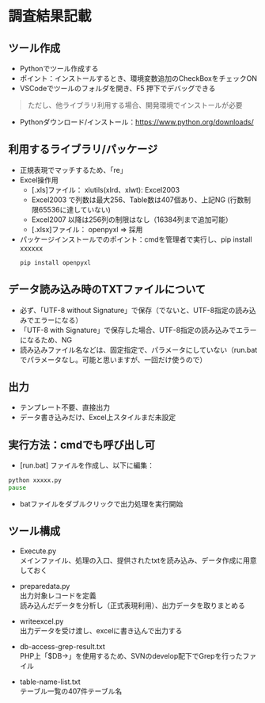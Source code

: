 # 調査結果記載

## ツール作成
- Pythonでツール作成する
- ポイント：インストールするとき、環境変数追加のCheckBoxをチェックON
- VSCodeでツールのフォルダを開き、F5 押下でデバッグできる
> ただし、他ライブラリ利用する場合、開発環境でインストールが必要
- Pythonダウンロード/インストール：https://www.python.org/downloads/

## 利用するライブラリ/パッケージ
- 正規表現でマッチするため、「re」
- Excel操作用
  - [.xls]ファイル： xlutils(xlrd、xlwt): Excel2003
  - Excel2003 で列数は最大256、Table数は407個あり、上記NG (行数制限65536に達していない)
  - Excel2007 以降は256列の制限はなし（16384列まで追加可能）
  - [.xlsx]ファイル： openpyxl	=> 採用
- パッケージインストールでのポイント：cmdを管理者で実行し、pip install xxxxxx
    ```bat
    pip install openpyxl
    ```

## データ読み込み時のTXTファイルについて
- 必ず、「UTF-8 without Signature」で保存（でないと、UTF-8指定の読み込みでエラーになる）
- 「UTF-8 with Signature」で保存した場合、UTF-8指定の読み込みでエラーになるため、NG
- 読み込みファイル名などは、固定指定で、パラメータにしていない（run.bat でパラメータなし。可能と思いますが、一回だけ使うので）

## 出力
- テンプレート不要、直接出力
- データ書き込みだけ、Excel上スタイルまだ未設定

## 実行方法：cmdでも呼び出し可
- [run.bat] ファイルを作成し、以下に編集：
```bat
python xxxxx.py
pause
```
- batファイルをダブルクリックで出力処理を実行開始

## ツール構成
- Execute.py  
  メインファイル、処理の入口、提供されたtxtを読み込み、データ作成に用意しておく
- preparedata.py  
  出力対象レコードを定義  
  読み込んだデータを分析し（正式表現利用）、出力データを取りまとめる  
- writeexcel.py  
  出力データを受け渡し、excelに書き込んで出力する

- db-access-grep-result.txt  
  PHP上「$DB→」を使用するため、SVNのdevelop配下でGrepを行ったファイル
- table-name-list.txt  
  テーブル一覧の407件テーブル名